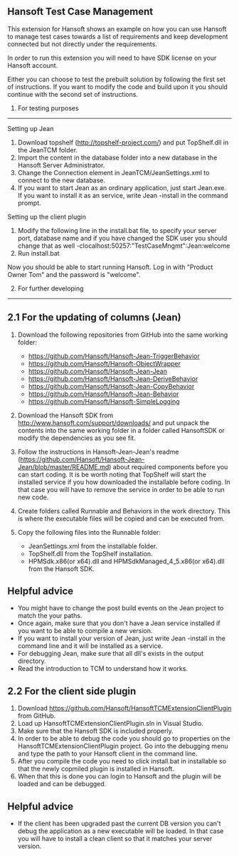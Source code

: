 Hansoft Test Case Management
----------------------------
This extension for Hansoft shows an example on how you can use Hansoft to manage test cases towards a list of requirements and keep development connected but not directly under the requirements.

In order to run this extension you will need to have SDK license on your Hansoft account.

Either you can choose to test the prebuilt solution by following the first set of instructions. If you want to modify the code and build upon it you should continue with the second set of instructions.

1. For testing purposes
-----------------------

Setting up Jean
1. Download topshelf (http://topshelf-project.com/) and put TopShelf.dll in the JeanTCM folder.
2. Import the content in the database folder into a new database in the Hansoft Server Administrator.
3. Change the Connection element in JeanTCM/JeanSettings.xml to connect to the new database.
4. If you want to start Jean as an ordinary application, just start Jean.exe. If you want to install it as an service, write Jean -install in the command prompt.

Setting up the client plugin
1. Modify the following line in the install.bat file, to specify your server port, database name and if you have changed the SDK user you should change that as well
	-clocalhost:50257:"TestCaseMngmt":Jean:welcome
2. Run install.bat

Now you should be able to start running Hansoft. Log in with "Product Owner Tom" and the password is "welcome".

2. For further developing
-----------------------

2.1 For the updating of columns (Jean)
----------------------------------------------------
1. Download the following repositories from GitHub into the same working folder:
	- https://github.com/Hansoft/Hansoft-Jean-TriggerBehavior
	- https://github.com/Hansoft/Hansoft-ObjectWrapper
	- https://github.com/Hansoft/Hansoft-Jean-Jean
	- https://github.com/Hansoft/Hansoft-Jean-DeriveBehavior
	- https://github.com/Hansoft/Hansoft-Jean-CopyBehavior
	- https://github.com/Hansoft/Hansoft-Jean-Behavior
	- https://github.com/Hansoft/Hansoft-SimpleLogging

2. Download the Hansoft SDK from http://www.hansoft.com/support/downloads/ and put unpack the contents into the same working folder
in a folder called HansoftSDK or modify the dependencies as you see fit. 

2. Follow the instructions in Hansoft-Jean-Jean's readme (https://github.com/Hansoft/Hansoft-Jean-Jean/blob/master/README.md) about required components before you can start coding. It is be worth noting that TopShelf will start the installed service if you
how downloaded the installable before coding. In that case you will have to remove the service in order to be able to run new code.

3. Create folders called Runnable and Behaviors in the work directory. This is where the executable files will be copied and can be executed from.

4. Copy the following files into the Runnable folder:
	- JeanSettings.xml from the installable folder.
	- TopShelf.dll from the TopShelf installation.
	- HPMSdk.x86(or x64).dll and HPMSdkManaged_4_5.x86(or x64).dll from the Hansoft SDK.

Helpful advice
----------------------------------------------------
- You might have to change the post build events on the Jean project to match the your paths.
- Once again, make sure that you don't have a Jean service installed if you want to be able to compile a new version.
- If you want to install your version of Jean, just write Jean -install in the command line and it will be installed as a service.
- For debugging Jean, make sure that all dll's exists in the output directory.
- Read the introduction to TCM to understand how it works.

2.2 For the client side plugin
----------------------------------------------------
1. Download https://github.com/Hansoft/HansoftTCMExtensionClientPlugin from GitHub.
2. Load up HansoftTCMExtensionClientPlugin.sln in Visual Studio.
3. Make sure that the Hansoft SDK is included properly.
4. In order to be able to debug the code you should go to properties on the HansoftTCMExtensionClientPlugin project. Go into the debugging menu and type the path to your Hansoft client in the command line.
5. After you compile the code you need to click install.bat in installable so that the newly copmiled plugin is installed in Hansoft.
6. When that this is done you can login to Hansoft and the plugin will be loaded and can be debugged.

Helpful advice
----------------------------------------------------
- If the client has been upgraded past the current DB version you can't debug the application as a new executable will be loaded. In that case you will have to install a clean client so that it matches your server version.
